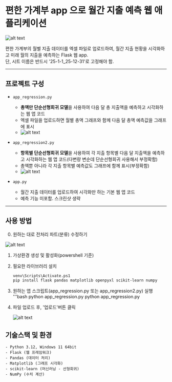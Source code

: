 # 편한 가계부 app 으로 월간 지출 예측 웹 애플리케이션
![alt text](image.png)

편한 가계부의 월별 지출 데이터를 엑셀 파일로 업로드하여, 월간 지출 현황을 시각화하고 미래 월의 지출을 예측하는 Flask 웹 app.  
단, 시트 이름은 반드시 '25-1-1_25-12-31'로 고정해야 함.

---

## 프로젝트 구성

- `app_regression.py`  
  - **총액만 단순선형회귀 모델**을 사용하여 다음 달 총 지출액을 예측하고 시각화하는 웹 앱 코드
  - 엑셀 파일을 업로드하면 월별 총액 그래프와 함께 다음 달 총액 예측값을 그래프에 표시
  - ![alt text](image-1.png)
- `app_regression2.py`  
  - **항목별 단순선형회귀 모델**을 사용하여 각 지출 항목별 다음 달 지출액을 예측하고 시각화하는 웹 앱 코드(다변량 변순데 단순선형회귀 사용해서 부정확함)
  - 총액뿐 아니라 각 지출 항목별 예측값도 그래프에 함께 표시(부정확함)
  - ![alt text](image-2.png)

- `app.py`  
  - 월간 지출 데이터를 업로드하여 시각화만 하는 기본 웹 앱 코드
  - 예측 기능 미포함. 스크린샷 생략

---

## 사용 방법
0. 원하는 대로 전처리 파트(분류) 수정하기

  ![alt text](image-4.png)
1. 가상환경 생성 및 활성화(powershell 기준)
2. 필요한 라이브러리 설치  
   ```bash
   venv\Scripts\Activate.ps1
   pip install flask pandas matplotlib openpyxl scikit-learn numpy
   
3. 원하는 앱 스크립트(app_regression.py 또는 app_regression2.py) 실행
    '''bash
   python app_regression.py
   python app_regression.py
4. 파일 업로드 후, '업로드'버튼 클릭

    ![alt text](image-3.png)

## 기술스택 및 환경
    - Python 3.12, Windows 11 64bit
    - Flask (웹 프레임워크)
    - Pandas (데이터 처리)
    - Matplotlib (그래프 시각화)
    - scikit-learn (머신러닝 - 선형회귀)
    - NumPy (수치 계산)
